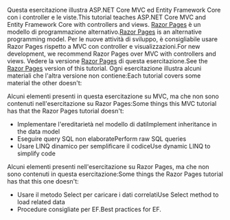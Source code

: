 <span data-ttu-id="b9156-101">Questa esercitazione illustra ASP.NET Core MVC ed Entity Framework Core con i controller e le viste.</span><span class="sxs-lookup"><span data-stu-id="b9156-101">This tutorial teaches ASP.NET Core MVC and Entity Framework Core with controllers and views.</span></span> <span data-ttu-id="b9156-102">[Razor Pages](xref:razor-pages/index) è un modello di programmazione alternativo.</span><span class="sxs-lookup"><span data-stu-id="b9156-102">[Razor Pages](xref:razor-pages/index) is an alternative programming model.</span></span> <span data-ttu-id="b9156-103">Per le nuove attività di sviluppo, è consigliabile usare Razor Pages rispetto a MVC con controller e visualizzazioni.</span><span class="sxs-lookup"><span data-stu-id="b9156-103">For new development, we recommend Razor Pages over MVC with controllers and views.</span></span> <span data-ttu-id="b9156-104">Vedere la versione [Razor Pages](xref:data/ef-rp/intro) di questa esercitazione.</span><span class="sxs-lookup"><span data-stu-id="b9156-104">See the [Razor Pages](xref:data/ef-rp/intro) version of this tutorial.</span></span> <span data-ttu-id="b9156-105">Ogni esercitazione illustra alcuni materiali che l'altra versione non contiene:</span><span class="sxs-lookup"><span data-stu-id="b9156-105">Each tutorial covers some material the other doesn't:</span></span>

<span data-ttu-id="b9156-106">Alcuni elementi presenti in questa esercitazione su MVC, ma che non sono contenuti nell'esercitazione su Razor Pages:</span><span class="sxs-lookup"><span data-stu-id="b9156-106">Some things this MVC tutorial has that the Razor Pages tutorial doesn't:</span></span>

* <span data-ttu-id="b9156-107">Implementare l'ereditarietà nel modello di dati</span><span class="sxs-lookup"><span data-stu-id="b9156-107">Implement inheritance in the data model</span></span>
* <span data-ttu-id="b9156-108">Eseguire query SQL non elaborate</span><span class="sxs-lookup"><span data-stu-id="b9156-108">Perform raw SQL queries</span></span>
* <span data-ttu-id="b9156-109">Usare LINQ dinamico per semplificare il codice</span><span class="sxs-lookup"><span data-stu-id="b9156-109">Use dynamic LINQ to simplify code</span></span>

<span data-ttu-id="b9156-110">Alcuni elementi presenti nell'esercitazione su Razor Pages, ma che non sono contenuti in questa esercitazione:</span><span class="sxs-lookup"><span data-stu-id="b9156-110">Some things the Razor Pages tutorial has that this one doesn't:</span></span>

* <span data-ttu-id="b9156-111">Usare il metodo Select per caricare i dati correlati</span><span class="sxs-lookup"><span data-stu-id="b9156-111">Use Select method to load related data</span></span>
* <span data-ttu-id="b9156-112">Procedure consigliate per EF.</span><span class="sxs-lookup"><span data-stu-id="b9156-112">Best practices for EF.</span></span>